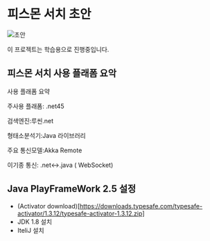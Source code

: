 # 피스몬 서치 초안
![초안](http://psmon.x-y.net/doc/img/basiccomponent.PNG)

이 프로젝트는 학습용으로 진행중입니다.

## 피스몬 서치 사용 플래폼 요악

사용 플래폼 요약

주사용 플래폼: .net45

검색엔진:루씬.net

형태소분석기:Java 라이브러리

주요 통신모델:Akka Remote

이기종 통신: .net<->.java ( WebSocket)

## Java PlayFrameWork 2.5 설정

* (Activator download)[https://downloads.typesafe.com/typesafe-activator/1.3.12/typesafe-activator-1.3.12.zip]
* JDK 1.8 설치
* IteliJ 설치

